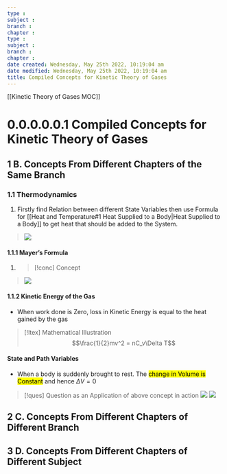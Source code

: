 ```yaml
---
type : 
subject : 
branch :
chapter :
type : 
subject : 
branch :
chapter :
date created: Wednesday, May 25th 2022, 10:19:04 am
date modified: Wednesday, May 25th 2022, 10:19:04 am
title: Compiled Concepts for Kinetic Theory of Gases
---
```


[[Kinetic Theory of Gases MOC]]
# 0.0.0.0.0.1 Compiled Concepts for Kinetic Theory of Gases
## 1 B. Concepts From Different Chapters of the Same Branch
### 1.1 Thermodynamics
1. Firstly find Relation between different State Variables then use Formula for [[Heat and Temperature#1 Heat Supplied to a Body|Heat Supplied to a Body]] to get heat that should be added to the System.
>![](https://i.imgur.com/eCNwjcV.png)

#### 1.1.1 Mayer’s Formula
1. >[!conc] Concept
>![](https://i.imgur.com/R9Sbmil.png)


#### 1.1.2 Kinetic Energy of the Gas
+ When work done is Zero, loss in Kinetic Energy is equal to the heat gained by the gas
>[!ltex] Mathematical Illustration
>$$\frac{1}{2}mv^2 = nC_v\Delta T$$




#### State and Path Variables
+ When a body is suddenly brought to rest. The <mark class="hltr-blue">change in Volume is Constant</mark> and hence $\Delta V = 0$
>[!ques] Question as an Application of above concept in action
>![](https://i.imgur.com/5Svdbzd.png)
>![](https://i.imgur.com/zUJfhjp.png)


## 2 C. Concepts From Different Chapters of Different Branch

## 3 D. Concepts From Different Chapters of Different Subject
